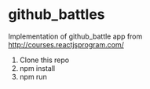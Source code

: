 # github_battles
Implementation of github_battle app from http://courses.reactjsprogram.com/
 1) Clone this repo
 2) npm install
 3) npm run
